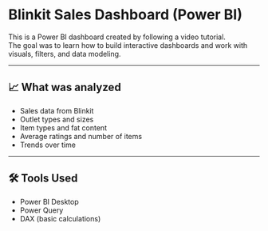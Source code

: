 # Blinkit Sales Dashboard (Power BI)

This is a Power BI dashboard created by following a video tutorial.  
The goal was to learn how to build interactive dashboards and work with visuals, filters, and data modeling.

---

## 📈 What was analyzed

- Sales data from Blinkit
- Outlet types and sizes
- Item types and fat content
- Average ratings and number of items
- Trends over time

---

## 🛠 Tools Used

- Power BI Desktop  
- Power Query  
- DAX (basic calculations)

